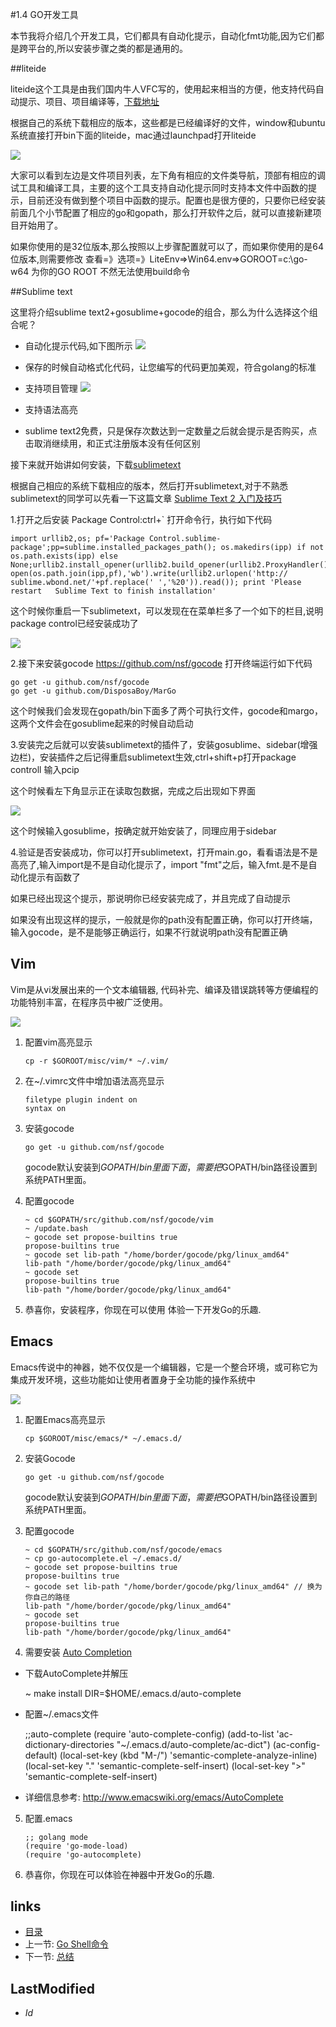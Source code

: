 #1.4 GO开发工具

本节我将介绍几个开发工具，它们都具有自动化提示，自动化fmt功能,因为它们都是跨平台的,所以安装步骤之类的都是通用的。

##liteide

  liteide这个工具是由我们国内牛人VFC写的，使用起来相当的方便，他支持代码自动提示、项目、项目编译等，[下载地址](http://code.google.com/p/golangide/downloads/list)

  根据自己的系统下载相应的版本，这些都是已经编译好的文件，window和ubuntu系统直接打开bin下面的liteide，mac通过launchpad打开liteide
  
  ![](images/1.4.liteide.png?raw=true)
  
  大家可以看到左边是文件项目列表，左下角有相应的文件类导航，顶部有相应的调试工具和编译工具，主要的这个工具支持自动化提示同时支持本文件中函数的提示，目前还没有做到整个项目中函数的提示。配置也是很方便的，只要你已经安装前面几个小节配置了相应的go和gopath，那么打开软件之后，就可以直接新建项目开始用了。
  
  如果你使用的是32位版本,那么按照以上步骤配置就可以了，而如果你使用的是64位版本,则需要修改 查看=》选项=》LiteEnv=>Win64.env=>GOROOT=c:\go-w64 为你的GO ROOT 不然无法使用build命令
  

##Sublime text

  这里将介绍sublime text2+gosublime+gocode的组合，那么为什么选择这个组合呢？
  
  - 自动化提示代码,如下图所示
    ![](images/1.4.sublime1.png?raw=true)
    
  - 保存的时候自动格式化代码，让您编写的代码更加美观，符合golang的标准
  - 支持项目管理
    ![](images/1.4.sublime2.png?raw=true)
  - 支持语法高亮
  - sublime text2免费，只是保存次数达到一定数量之后就会提示是否购买，点击取消继续用，和正式注册版本没有任何区别 
  
  接下来就开始讲如何安装，下载[sublimetext](http://www.sublimetext.com/) 
  
  根据自己相应的系统下载相应的版本，然后打开sublimetext,对于不熟悉sublimetext的同学可以先看一下这篇文章  [Sublime Text 2 入门及技巧](http://lucifr.com/139225/sublime-text-2-tricks-and-tips/)
  
 1.打开之后安装 Package Control:ctrl+` 打开命令行，执行如下代码

    import urllib2,os; pf='Package Control.sublime- package';pp=sublime.installed_packages_path(); os.makedirs(ipp) if not  os.path.exists(ipp) else 
    None;urllib2.install_opener(urllib2.build_opener(urllib2.ProxyHandler()));  open(os.path.join(ipp,pf),'wb').write(urllib2.urlopen('http://  sublime.wbond.net/'+pf.replace(' ','%20')).read()); print 'Please restart   Sublime Text to finish installation'

   这个时候你重启一下sublimetext，可以发现在在菜单栏多了一个如下的栏目,说明package control已经安装成功了

  ![](images/1.4.sublime3.png?raw=true)

 2.接下来安装gocode https://github.com/nsf/gocode
    打开终端运行如下代码
    
    go get -u github.com/nsf/gocode
    go get -u github.com/DisposaBoy/MarGo
    
  这个时候我们会发现在gopath/bin下面多了两个可执行文件，gocode和margo，这两个文件会在gosublime起来的时候自动启动
  
  3.安装完之后就可以安装sublimetext的插件了，安装gosublime、sidebar(增强边栏)，安装插件之后记得重启sublimetext生效,ctrl+shift+p打开package controll 输入pcip
  
  这个时候看左下角显示正在读取包数据，完成之后出现如下界面
  
  ![](images/1.4.sublime4.png?raw=true)

  这个时候输入gosublime，按确定就开始安装了，同理应用于sidebar 
  
  4.验证是否安装成功，你可以打开sublimetext，打开main.go，看看语法是不是高亮了,输入import是不是自动化提示了，import "fmt"之后，输入fmt.是不是自动化提示有函数了 
  
  如果已经出现这个提示，那说明你已经安装完成了，并且完成了自动提示
  
  如果没有出现这样的提示，一般就是你的path没有配置正确，你可以打开终端，输入gocode，是不是能够正确运行，如果不行就说明path没有配置正确


## Vim
Vim是从vi发展出来的一个文本编辑器, 代码补完、编译及错误跳转等方便编程的功能特别丰富，在程序员中被广泛使用。

  ![](images/1.4.vim.png?raw=true)

 1. 配置vim高亮显示
    
        cp -r $GOROOT/misc/vim/* ~/.vim/
    
 2. 在~/.vimrc文件中增加语法高亮显示
        
        filetype plugin indent on
        syntax on

 3. 安装gocode

        go get -u github.com/nsf/gocode

    gocode默认安装到$GOPATH/bin里面下面，需要把$GOPATH/bin路径设置到系统PATH里面。

 4. 配置gocode

        ~ cd $GOPATH/src/github.com/nsf/gocode/vim
        ~ /update.bash
        ~ gocode set propose-builtins true
        propose-builtins true
        ~ gocode set lib-path "/home/border/gocode/pkg/linux_amd64"
        lib-path "/home/border/gocode/pkg/linux_amd64"
        ~ gocode set
        propose-builtins true
        lib-path "/home/border/gocode/pkg/linux_amd64"

 5. 恭喜你，安装程序，你现在可以使用 <C-x><C-o> 体验一下开发Go的乐趣.
    

## Emacs
Emacs传说中的神器，她不仅仅是一个编辑器，它是一个整合环境，或可称它为集成开发环境，这些功能如让使用者置身于全功能的操作系统中

  ![](images/1.4.emacs.png?raw=true)

 1. 配置Emacs高亮显示

        cp $GOROOT/misc/emacs/* ~/.emacs.d/

 2. 安装Gocode

        go get -u github.com/nsf/gocode

    gocode默认安装到$GOPATH/bin里面下面，需要把$GOPATH/bin路径设置到系统PATH里面。

 3. 配置gocode

        ~ cd $GOPATH/src/github.com/nsf/gocode/emacs
        ~ cp go-autocomplete.el ~/.emacs.d/
        ~ gocode set propose-builtins true
        propose-builtins true
        ~ gocode set lib-path "/home/border/gocode/pkg/linux_amd64" // 换为你自己的路径
        lib-path "/home/border/gocode/pkg/linux_amd64"
        ~ gocode set
        propose-builtins true
        lib-path "/home/border/gocode/pkg/linux_amd64"

 4. 需要安装 [Auto Completion](http://www.emacswiki.org/emacs/AutoComplete)

   - 下载AutoComplete并解压

        ~ make install DIR=$HOME/.emacs.d/auto-complete

   - 配置~/.emacs文件

        ;;auto-complete
        (require 'auto-complete-config)
        (add-to-list 'ac-dictionary-directories "~/.emacs.d/auto-complete/ac-dict")
        (ac-config-default)
        (local-set-key (kbd "M-/") 'semantic-complete-analyze-inline)
        (local-set-key "." 'semantic-complete-self-insert)
        (local-set-key ">" 'semantic-complete-self-insert)

   - 详细信息参考: http://www.emacswiki.org/emacs/AutoComplete
  
 5. 配置.emacs

        ;; golang mode
        (require 'go-mode-load)
        (require 'go-autocomplete)

 6. 恭喜你，你现在可以体验在神器中开发Go的乐趣.


## links
   * [目录](<preface.md>)
   * 上一节: [Go Shell命令](<1.3.md>)
   * 下一节: [总结](<1.5.md>)

## LastModified 
   * $Id$
